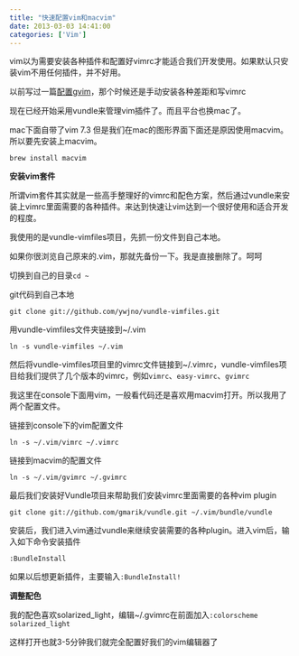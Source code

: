 ```yaml
---
title: "快速配置vim和macvim"
date: 2013-03-03 14:41:00
categories: ['Vim']
---
```

vim以为需要安装各种插件和配置好vimrc才能适合我们开发使用。如果默认只安装vim不用任何插件，并不好用。

以前写过一篇[配置gvim](http://babodx.github.com/blog/2011/10/31/gvim-vimrc-file/)，那个时候还是手动安装各种差距和写vimrc

现在已经开始采用vundle来管理vim插件了。而且平台也换mac了。

mac下面自带了vim 7.3 但是我们在mac的图形界面下面还是原因使用macvim。所以要先安装上macvim。

```
brew install macvim
```

**安装vim套件**

所谓vim套件其实就是一些高手整理好的vimrc和配色方案，然后通过vundle来安装上vimrc里面需要的各种插件。来达到快速让vim达到一个很好使用和适合开发的程度。

我使用的是vundle-vimfiles项目，先抓一份文件到自己本地。

如果你很浏览自己原来的.vim，那就先备份一下。我是直接删除了。呵呵

切换到自己的目录`cd ~`

git代码到自己本地

```
git clone git://github.com/ywjno/vundle-vimfiles.git
```

用vundle-vimfiles文件夹链接到~/.vim

```
ln -s vundle-vimfiles ~/.vim
```

然后将vundle-vimfiles项目里的vimrc文件链接到~/.vimrc，vundle-vimfiles项目给我们提供了几个版本的vimrc，例如`vimrc`、`easy-vimrc`、`gvimrc`

我这里在console下面用vim，一般看代码还是喜欢用macvim打开。所以我用了两个配置文件。

链接到console下的vim配置文件

```
ln -s ~/.vim/vimrc ~/.vimrc
```

链接到macvim的配置文件

```
ln -s ~/.vim/gvimrc ~/.gvimrc
```

最后我们安装好Vundle项目来帮助我们安装vimrc里面需要的各种vim plugin

```
git clone git://github.com/gmarik/vundle.git ~/.vim/bundle/vundle
```

安装后，我们进入vim通过vundle来继续安装需要的各种plugin。进入vim后，输入如下命令安装插件

```
:BundleInstall
```

如果以后想更新插件，主要输入`:BundleInstall!`

**调整配色**

我的配色喜欢solarized_light，编辑~/.gvimrc在前面加入`:colorscheme solarized_light`

这样打开也就3-5分钟我们就完全配置好我们的vim编辑器了




